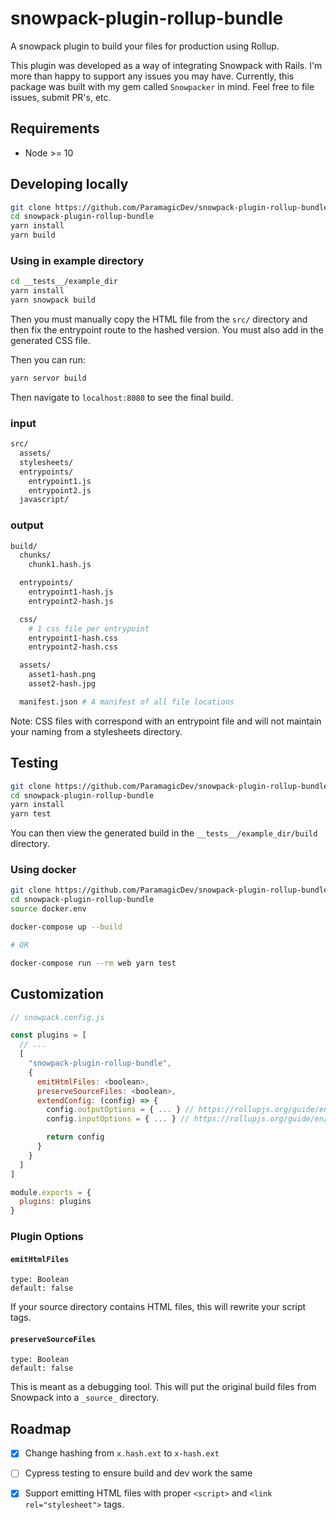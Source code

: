 # snowpack-plugin-rollup-bundle

A snowpack plugin to build your files for production using Rollup.

This plugin was developed as a way of integrating Snowpack with Rails.
I'm more than happy to support any issues you may have. Currently, this
package was built with my gem called `Snowpacker` in mind. Feel free to
file issues, submit PR's, etc.

## Requirements

- Node >= 10

## Developing locally

```bash
git clone https://github.com/ParamagicDev/snowpack-plugin-rollup-bundle
cd snowpack-plugin-rollup-bundle
yarn install
yarn build
```

### Using in example directory

```bash
cd __tests__/example_dir
yarn install
yarn snowpack build
```

Then you must manually copy the HTML file from the `src/` directory
and then fix the entrypoint route to the hashed version. You must
also add in the generated CSS file.

Then you can run:

```bash
yarn servor build
```

Then navigate to `localhost:8080` to see the final build.

### input

```bash
src/
  assets/
  stylesheets/
  entrypoints/
    entrypoint1.js
    entrypoint2.js
  javascript/
```

### output

```bash
build/
  chunks/
    chunk1.hash.js

  entrypoints/
    entrypoint1-hash.js
    entrypoint2-hash.js

  css/
    # 1 css file per entrypoint
    entrypoint1-hash.css
    entrypoint2-hash.css

  assets/
    asset1-hash.png
    asset2-hash.jpg

  manifest.json # A manifest of all file locations
```

Note: CSS files with correspond with an entrypoint file and will not
maintain your naming from a stylesheets directory.

## Testing

```bash
git clone https://github.com/ParamagicDev/snowpack-plugin-rollup-bundle/tree/development/
cd snowpack-plugin-rollup-bundle
yarn install
yarn test
```

You can then view the generated build in the `__tests__/example_dir/build` directory.

### Using docker

```bash
git clone https://github.com/ParamagicDev/snowpack-plugin-rollup-bundle/tree/development/
cd snowpack-plugin-rollup-bundle
source docker.env

docker-compose up --build

# OR

docker-compose run --rm web yarn test
```

## Customization

```js
// snowpack.config.js

const plugins = [
  // ...
  [
    "snowpack-plugin-rollup-bundle",
    {
      emitHtmlFiles: <boolean>,
      preserveSourceFiles: <boolean>,
      extendConfig: (config) => {
        config.outputOptions = { ... } // https://rollupjs.org/guide/en/#outputoptions-object
        config.inputOptions = { ... } // https://rollupjs.org/guide/en/#outputoptions-object

        return config
      }
    }
  ]
]

module.exports = {
  plugins: plugins
}
```

### Plugin Options

#### `emitHtmlFiles`

`type: Boolean`
<br />
`default: false`

If your source directory contains HTML files, this will rewrite your
script tags.

#### `preserveSourceFiles`

`type: Boolean`
<br />
`default: false`

This is meant as a debugging tool. This will put the original build
files from Snowpack into a `_source_` directory.

## Roadmap

- [x] Change hashing from `x.hash.ext` to `x-hash.ext`

- [ ] Cypress testing to ensure build and dev work the same

- [x] Support emitting HTML files with proper `<script>` and `<link
rel="stylesheet">` tags.
